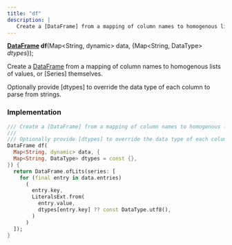 ```yaml
---
title: "df"
description: |
   Create a [DataFrame] from a mapping of column names to homogenous lists of values, or [Series] themselves.
---
```

<span class="dart-code"><strong>[DataFrame] df</strong>(<span class="nobr">Map&lt;String, dynamic&gt; data</span>, {<span class="nobr">Map&lt;String, DataType&gt; <i>dtypes</i></span>});</span>

 Create a [DataFrame] from a mapping of column names to homogenous lists of values, or [Series] themselves.

 Optionally provide [dtypes] to override the data type of each column to parse from strings.
### Implementation
```dart
/// Create a [DataFrame] from a mapping of column names to homogenous lists of values, or [Series] themselves.
///
/// Optionally provide [dtypes] to override the data type of each column to parse from strings.
DataFrame df(
  Map<String, dynamic> data, {
  Map<String, DataType> dtypes = const {},
}) {
  return DataFrame.ofLits(series: [
    for (final entry in data.entries)
      (
        entry.key,
        LiteralsExt.from(
          entry.value,
          dtypes[entry.key] ?? const DataType.utf8(),
        )
      )
  ]);
}
```

[DataFrame]: /reference/classes/dataframe/